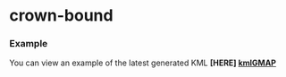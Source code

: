 # crown-bound

### Example
You can view an example of the latest generated KML **[HERE] [kmlGMAP]**








[kmlGMAP]: <https://mappingsupport.com/p/gmap4.php?ll=44.886040,-77.941132&z=10&t=t4&q=https://raw.githubusercontent.com/andrushkin/crown-bound/master/generated/new_gen.kml>